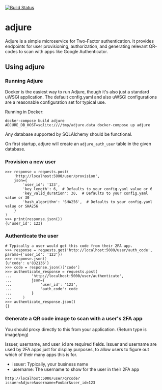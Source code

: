 [![Build Status](https://travis-ci.org/bpicolo/adjure.svg?branch=master)](https://travis-ci.org/bpicolo/adjure)
# adjure
Adjure is a simple microservice for Two-Factor authentication. It provides endpoints for user provisioning, authorization, and generating relevant QR-codes to scan with apps
like Google Authenticator.

## Using adjure
### Running Adjure
Docker is the easiest way to run Adjure, though it's also just a standard
uWSGI application. The default config.yaml and also uWSGI configurations
are a reasonable configuration set for typical use.

Running in Docker:
```
docker-compose build adjure
ADJURE_DB_HOST=sqlite:////tmp/adjure.data docker-compose up adjure
```
Any database supported by SQLAlchemy should be functional.

On first startup, adjure will create an `adjure_auth_user` table in the given
database.

### Provision a new user
```
>>> response = requests.post(
    'http://localhost:5000/user/provision',
    json={
        'user_id': '123',
        'key_length': 6,  # Defaults to your config.yaml value or 6
        'key_valid_duration': 30,  # Defaults to your config.yaml value or 30
        'hash_algorithm': 'SHA256',  # Defaults to your config.yaml value or SHA256
    }
)
>>> print(response.json())
{u'user_id': 123}
```

### Authenticate the user
```
# Typically a user would get this code from their 2FA app.
>>> response = requests.get('http://localhost:5000/user/auth_code', params={'user_id': '123'})
>>> response.json()
{u'code': u'832136'}
>>> code = response.json()['code']
>>> authenticate_response = requests.post(
...         'http://localhost:5000/user/authenticate',
...         json={
...             'user_id': '123',
...             'auth_code': code
...         }
...     )
>>> authenticate_response.json()
{}
```

### Generate a QR code image to scan with a user's 2FA app
You should proxy directly to this from your application. (Return type is image/png)

Issuer, username, and user_id are required fields. Issuer and username are used
by 2FA apps just for display purposes, to allow users to figure out which of
their many apps this is for.

- issuer: Typically, your business name
- username: The username to show for the user in their 2FA app

`http://localhost:5000/user/qrcode?issuer=Adjure&username=Foobar&user_id=123`

